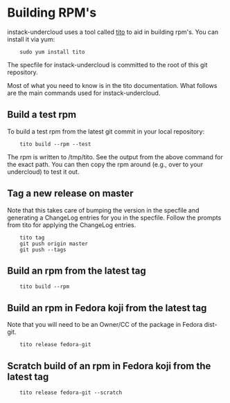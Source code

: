 Building RPM's
==============

instack-undercloud uses a tool called [tito](http://rm-rf.ca/tito) to aid in
building rpm's. You can install it via yum:

        sudo yum install tito

The specfile for instack-undercloud is committed to the root of this git
repository.

Most of what you need to know is in the tito documentation. What follows are
the main commands used for instack-undercloud.

Build a test rpm
----------------
To build a test rpm from the latest git commit in your local repository:

        tito build --rpm --test

The rpm is written to /tmp/tito. See the output from the above command for
the exact path. You can then copy the rpm around (e.g., over to your
undercloud) to test it out.

Tag a new release on master
---------------------------
Note that this takes care of bumping the version in the specfile and generating
a ChangeLog entries for you in the specfile. Follow the prompts from tito for
applying the ChangeLog entries.

        tito tag
        git push origin master
        git push --tags

Build an rpm from the latest tag
--------------------------------

        tito build --rpm


Build an rpm in Fedora koji from the latest tag
-----------------------------------------------
Note that you will need to be an Owner/CC of the package in Fedora dist-git.

        tito release fedora-git

Scratch build of an rpm in Fedora koji from the latest tag
------------------------------------------------------------------

        tito release fedora-git --scratch
